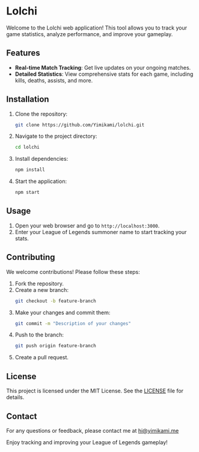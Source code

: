 # Lolchi

Welcome to the Lolchi web application! This tool allows you to track your game statistics, analyze performance, and improve your gameplay.

## Features

- **Real-time Match Tracking**: Get live updates on your ongoing matches.
- **Detailed Statistics**: View comprehensive stats for each game, including kills, deaths, assists, and more.

## Installation

1. Clone the repository:
   ```bash
   git clone https://github.com/Yimikami/lolchi.git
   ```
2. Navigate to the project directory:
   ```bash
   cd lolchi
   ```
3. Install dependencies:
   ```bash
   npm install
   ```
4. Start the application:
   ```bash
   npm start
   ```

## Usage

1. Open your web browser and go to `http://localhost:3000`.
2. Enter your League of Legends summoner name to start tracking your stats.

## Contributing

We welcome contributions! Please follow these steps:

1. Fork the repository.
2. Create a new branch:
   ```bash
   git checkout -b feature-branch
   ```
3. Make your changes and commit them:
   ```bash
   git commit -m "Description of your changes"
   ```
4. Push to the branch:
   ```bash
   git push origin feature-branch
   ```
5. Create a pull request.

## License

This project is licensed under the MIT License. See the [LICENSE](LICENSE) file for details.

## Contact

For any questions or feedback, please contact me at hi@yimikami.me

Enjoy tracking and improving your League of Legends gameplay!
